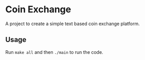 # Coin Exchange
A project to create a simple text based coin exchange platform.

## Usage
Run `make all` and then `./main` to run the code.